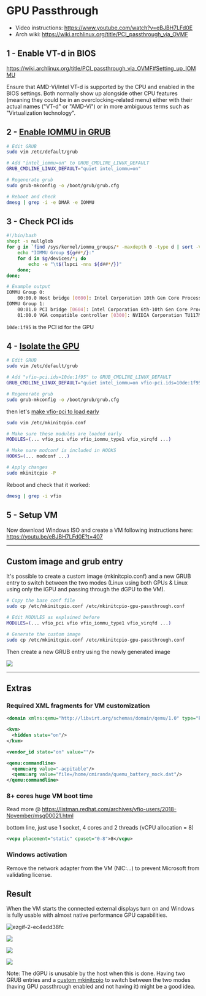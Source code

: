 # GPU Passthrough

* Video instructions: https://www.youtube.com/watch?v=eBJBH7LFd0E
* Arch wiki: https://wiki.archlinux.org/title/PCI_passthrough_via_OVMF

## 1 - Enable VT-d in BIOS
https://wiki.archlinux.org/title/PCI_passthrough_via_OVMF#Setting_up_IOMMU

Ensure that AMD-Vi/Intel VT-d is supported by the CPU and enabled in the BIOS settings. Both normally show up alongside other CPU features (meaning they could be in an overclocking-related menu) either with their actual names ("VT-d" or "AMD-Vi") or in more ambiguous terms such as "Virtualization technology".

## 2 - [Enable IOMMU in GRUB](https://wiki.archlinux.org/title/PCI_passthrough_via_OVMF#Enabling_IOMMU)
```bash
# Edit GRUB
sudo vim /etc/default/grub

# Add "intel_iommu=on" to GRUB_CMDLINE_LINUX_DEFAULT
GRUB_CMDLINE_LINUX_DEFAULT="quiet intel_iommu=on"

# Regenerate grub
sudo grub-mkconfig -o /boot/grub/grub.cfg

# Reboot and check
dmesg | grep -i -e DMAR -e IOMMU
```

## 3 - Check PCI ids
```bash
#!/bin/bash
shopt -s nullglob
for g in `find /sys/kernel/iommu_groups/* -maxdepth 0 -type d | sort -V`; do
    echo "IOMMU Group ${g##*/}:"
    for d in $g/devices/*; do
        echo -e "\t$(lspci -nns ${d##*/})"
    done;
done;

# Example output
IOMMU Group 0:
	00:00.0 Host bridge [0600]: Intel Corporation 10th Gen Core Processor Host Bridge/DRAM Registers [8086:9b44] (rev 02)
IOMMU Group 1:
	00:01.0 PCI bridge [0604]: Intel Corporation 6th-10th Gen Core Processor PCIe Controller (x16) [8086:1901] (rev 02)
	01:00.0 VGA compatible controller [0300]: NVIDIA Corporation TU117M [GeForce GTX 1650 Ti Mobile] [10de:1f95] (rev a1)
```

`10de:1f95` is the PCI id for the GPU

## 4 - [Isolate the GPU](https://wiki.archlinux.org/title/PCI_passthrough_via_OVMF#Binding_vfio-pci_via_device_ID)

```bash
# Edit GRUB
sudo vim /etc/default/grub

# Add "vfio-pci.ids=10de:1f95" to GRUB_CMDLINE_LINUX_DEFAULT
GRUB_CMDLINE_LINUX_DEFAULT="quiet intel_iommu=on vfio-pci.ids=10de:1f95"

# Regenerate grub
sudo grub-mkconfig -o /boot/grub/grub.cfg
```

then let's [make vfio-pci to load early](https://wiki.archlinux.org/title/PCI_passthrough_via_OVMF#Loading_vfio-pci_early) 
```bash
sudo vim /etc/mkinitcpio.conf

# Make sure these modules are loaded early
MODULES=(... vfio_pci vfio vfio_iommu_type1 vfio_virqfd ...)

# Make sure modconf is included in HOOKS
HOOKS=(... modconf ...)

# Apply changes
sudo mkinitcpio -P
```

Reboot and check that it worked:
```bash
dmesg | grep -i vfio
```

## 5 - Setup VM

Now download Windows ISO and create a VM following instructions here: https://youtu.be/eBJBH7LFd0E?t=407

---
## Custom image and grub entry

It's possible to create a custom image (mkinitcpio.conf) and a new GRUB entry to switch between the two modes (Linux using both GPUs  & Linux using only the iGPU and passing through the dGPU to the VM).

```bash
# Copy the base conf file
sudo cp /etc/mkinitcpio.conf /etc/mkinitcpio-gpu-passthrough.conf

# Edit MODULES as explained before
MODULES=(... vfio_pci vfio vfio_iommu_type1 vfio_virqfd ...)

# Generate the custom image
sudo cp /etc/mkinitcpio.conf /etc/mkinitcpio-gpu-passthrough.conf
```

Then create a new GRUB entry using the newly generated image

![](https://i.imgur.com/X0msXfT.png)

---

## Extras

### Required XML fragments for VM customization
```xml
<domain xmlns:qemu="http://libvirt.org/schemas/domain/qemu/1.0" type="kvm">

<kvm>
  <hidden state="on"/>
</kvm>

<vendor_id state="on" value=""/>

<qemu:commandline>
  <qemu:arg value="-acpitable"/>
  <qemu:arg value="file=/home/cmiranda/quemu_battery_mock.dat"/>
</qemu:commandline>
```

### 8+ cores huge VM boot time

Read more @ https://listman.redhat.com/archives/vfio-users/2018-November/msg00021.html

bottom line, just use 1 socket, 4 cores and 2 threads (vCPU allocation = 8)

```xml
<vcpu placement="static" cpuset="0-8">8</vcpu>
```

### Windows activation

Remove the network adapter from the VM (NIC:...) to prevent Microsoft from validating license.

## Result

When the VM starts the connected external displays turn on and Windows is fully usable with almost native performance GPU capabilities.

![ezgif-2-ec4edd38fc](https://user-images.githubusercontent.com/972572/147163434-165bb4fc-13f6-49ed-b751-1a556091871e.gif)

![](https://i.imgur.com/4Q3rXg0.png)

![](https://i.imgur.com/06KrcNN.png)

![](https://i.imgur.com/4HOtnTs.png)

Note: The dGPU is unusable by the host when this is done. Having two GRUB entries and a [custom mkinitcpio](https://wiki.archlinux.org/title/Mkinitcpio#Customized_generation) to switch between the two modes (having GPU passthrough enabled and not having it) might be a good idea.
